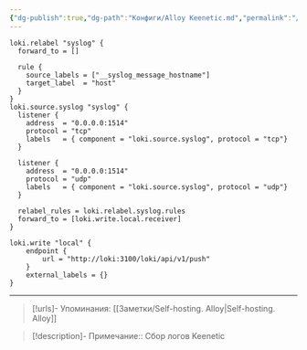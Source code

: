 ```yaml
---
{"dg-publish":true,"dg-path":"Конфиги/Alloy Keenetic.md","permalink":"/konfigi/alloy-keenetic/","tags":[""],"updated":"2024-10-09T19:59:37+03:00"}
---
```



```shell
loki.relabel "syslog" {
  forward_to = []

  rule {
    source_labels = ["__syslog_message_hostname"]
    target_label  = "host"
  }
}
loki.source.syslog "syslog" {
  listener {
    address  = "0.0.0.0:1514"
    protocol = "tcp"
    labels   = { component = "loki.source.syslog", protocol = "tcp"}
  }

  listener {
    address  = "0.0.0.0:1514"
    protocol = "udp"
    labels   = { component = "loki.source.syslog", protocol = "udp"}  
  }

  relabel_rules = loki.relabel.syslog.rules
  forward_to = [loki.write.local.receiver]
}

loki.write "local" {
    endpoint {
        url = "http://loki:3100/loki/api/v1/push"
    }
    external_labels = {}
}
```
---
> [!urls]- Упоминания:
> [[Заметки/Self-hosting. Alloy\|Self-hosting. Alloy]]

> [!description]-
> Примечание::  Сбор логов Keenetic
